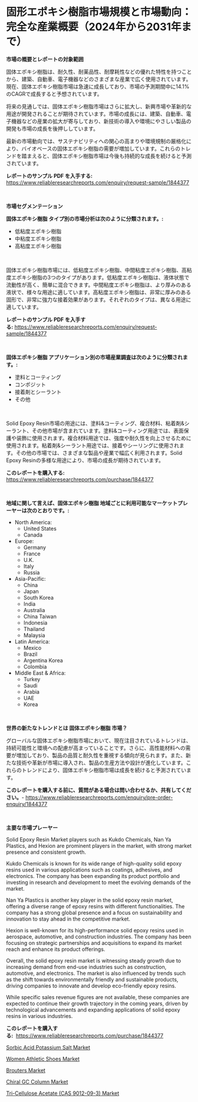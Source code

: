 <p><h1>固形エポキシ樹脂市場規模と市場動向：完全な産業概要（2024年から2031年まで）</h1></p><p><strong>市場の概要とレポートの対象範囲</strong></p>
<p><p>固体エポキシ樹脂は、耐久性、耐薬品性、耐摩耗性などの優れた特性を持つことから、建築、自動車、電子機器などのさまざまな産業で広く使用されています。現在、固体エポキシ樹脂市場は急速に成長しており、市場の予測期間中に14.1%のCAGRで成長すると予想されています。</p><p>将来の見通しでは、固体エポキシ樹脂市場はさらに拡大し、新興市場や革新的な用途が開発されることが期待されています。市場の成長には、建築、自動車、電子機器などの産業の拡大が寄与しており、新技術の導入や環境にやさしい製品の開発も市場の成長を後押ししています。</p><p>最新の市場動向では、サステナビリティへの関心の高まりや環境規制の厳格化により、バイオベースの固体エポキシ樹脂の需要が増加しています。これらのトレンドを踏まえると、固体エポキシ樹脂市場は今後も持続的な成長を続けると予測されています。</p></p>
<p><strong>レポートのサンプル PDF を入手する:</strong> <a href="https://www.reliableresearchreports.com/enquiry/request-sample/1844377">https://www.reliableresearchreports.com/enquiry/request-sample/1844377</a></p>
<p>&nbsp;</p>
<p><strong>市場セグメンテーション</strong></p>
<p><strong>固体エポキシ樹脂 タイプ別の市場分析は次のように分類されます。:</strong></p>
<p><ul><li>低粘度エポキシ樹脂</li><li>中粘度エポキシ樹脂</li><li>高粘度エポキシ樹脂</li></ul></p>
<p>&nbsp;</p>
<p><p>固体エポキシ樹脂市場には、低粘度エポキシ樹脂、中間粘度エポキシ樹脂、高粘度エポキシ樹脂の3つのタイプがあります。低粘度エポキシ樹脂は、液体状態で流動性が高く、簡単に混合できます。中間粘度エポキシ樹脂は、より厚みのある液状で、様々な用途に適しています。高粘度エポキシ樹脂は、非常に厚みのある固形で、非常に強力な接着効果があります。それぞれのタイプは、異なる用途に適しています。</p></p>
<p><strong>レポートのサンプル PDF を入手する:</strong>&nbsp;<a href="https://www.reliableresearchreports.com/enquiry/request-sample/1844377">https://www.reliableresearchreports.com/enquiry/request-sample/1844377</a></p>
<p>&nbsp;</p>
<p><strong> 固体エポキシ樹脂 アプリケーション別の市場産業調査は次のように分類されます。:</strong></p>
<p><ul><li>塗料とコーティング</li><li>コンポジット</li><li>接着剤とシーラント</li><li>その他</li></ul></p>
<p>&nbsp;</p>
<p><p>Solid Epoxy Resin市場の用途には、塗料&コーティング、複合材料、粘着剤&シーラント、その他市場が含まれています。塗料&コーティング用途では、表面保護や装飾に使用されます。複合材料用途では、強度や耐久性を向上させるために使用されます。粘着剤&シーラント用途では、接着やシーリングに使用されます。その他の市場では、さまざまな製品や産業で幅広く利用されます。Solid Epoxy Resinの多様な用途により、市場の成長が期待されています。</p></p>
<p><strong>このレポートを購入する:</strong>&nbsp; <a href="https://www.reliableresearchreports.com/purchase/1844377">https://www.reliableresearchreports.com/purchase/1844377</a></p>
<p>&nbsp;</p>
<p><strong>地域に関して言えば、固体エポキシ樹脂 地域ごとに利用可能なマーケットプレーヤーは次のとおりです。:</strong></p>
<p><ul>
    <li>
        North America:
        <ul>
            <li>United States</li>
            <li>Canada</li>
        </ul>
    </li>
    <li>
        Europe:
        <ul>
            <li>Germany</li>
            <li>France</li>
            <li>U.K.</li>
            <li>Italy</li>
            <li>Russia</li>
        </ul>
    </li>
    <li>
        Asia-Pacific:
        <ul>
            <li>China</li>
            <li>Japan</li>
            <li>South Korea</li>
            <li>India</li>
            <li>Australia</li>
            <li>China Taiwan</li>
            <li>Indonesia</li>
            <li>Thailand</li>
            <li>Malaysia</li>
        </ul>
    </li>
    <li>
        Latin America:
        <ul>
            <li>Mexico</li>
            <li>Brazil</li>
            <li>Argentina Korea</li>
            <li>Colombia</li>
        </ul>
    </li>
    <li>
        Middle East & Africa:
        <ul>
            <li>Turkey</li>
            <li>Saudi</li>
            <li>Arabia</li>
            <li>UAE</li>
            <li>Korea</li>
        </ul>
    </li>
    </ul></p>
<p>&nbsp;</p>
<p><strong>世界の新たなトレンドとは 固体エポキシ樹脂 市場？</strong></p>
<p><p>グローバルな固体エポキシ樹脂市場において、現在注目されているトレンドは、持続可能性と環境への配慮が高まっていることです。さらに、高性能材料への需要が増加しており、製品の品質と耐久性を重視する傾向が見られます。また、新たな技術や革新が市場に導入され、製品の生産方法や設計が進化しています。これらのトレンドにより、固体エポキシ樹脂市場は成長を続けると予測されています。</p></p>
<p><strong>このレポートを購入する前に、質問がある場合は問い合わせるか、共有してください。</strong>- <a href="https://www.reliableresearchreports.com/enquiry/pre-order-enquiry/1844377">https://www.reliableresearchreports.com/enquiry/pre-order-enquiry/1844377</a></p>
<p>&nbsp;</p>
<p><strong>主要な市場プレーヤー</strong></p>
<p><p>Solid Epoxy Resin Market players such as Kukdo Chemicals, Nan Ya Plastics, and Hexion are prominent players in the market, with strong market presence and consistent growth.</p><p>Kukdo Chemicals is known for its wide range of high-quality solid epoxy resins used in various applications such as coatings, adhesives, and electronics. The company has been expanding its product portfolio and investing in research and development to meet the evolving demands of the market.</p><p>Nan Ya Plastics is another key player in the solid epoxy resin market, offering a diverse range of epoxy resins with different functionalities. The company has a strong global presence and a focus on sustainability and innovation to stay ahead in the competitive market.</p><p>Hexion is well-known for its high-performance solid epoxy resins used in aerospace, automotive, and construction industries. The company has been focusing on strategic partnerships and acquisitions to expand its market reach and enhance its product offerings.</p><p>Overall, the solid epoxy resin market is witnessing steady growth due to increasing demand from end-use industries such as construction, automotive, and electronics. The market is also influenced by trends such as the shift towards environmentally friendly and sustainable products, driving companies to innovate and develop eco-friendly epoxy resins.</p><p>While specific sales revenue figures are not available, these companies are expected to continue their growth trajectory in the coming years, driven by technological advancements and expanding applications of solid epoxy resins in various industries.</p></p>
<p><strong>このレポートを購入する:</strong>&nbsp;&nbsp;<a href="https://www.reliableresearchreports.com/purchase/1844377">https://www.reliableresearchreports.com/purchase/1844377</a></p>
<p><p><a href="https://eight-handstand-8fb.notion.site/Sorbic-Acid-Potassium-Salt-Market-Challenges-Opportunities-and-Growth-Drivers-and-Major-Market-Pl-165b3b78abab436b8a5f6b134fbc6ec6">Sorbic Acid Potassium Salt Market</a></p><p><a href="https://view.publitas.com/reportprime-1/women-athletic-shoes-market-growth-market-trends-covid-19-impact-and-forecasts-for-period-from-2024-2031/">Women Athletic Shoes Market</a></p><p><a href="https://view.publitas.com/reportprime-1/brouters-market-size-and-examines-its-market-scope-with-a-primary-focus-on-growth-opportunities-and-forecasted-trends-spanning-from-2024-to-2031/">Brouters Market</a></p><p><a href="https://skillful-vermicelli-b89.notion.site/Chiral-GC-Column-Market-Offers-Provide-Insightful-Data-for-the-Time-Period-from-2024-to-2031-and-als-b01904fd8b7e4abbbbfa2de44c59db80">Chiral GC Column Market</a></p><p><a href="https://simplistic-meeting-7ee.notion.site/Tri-Cellulose-Acetate-CAS-9012-09-3-Market-Size-Growth-Outlook-from-2024-to-2031-projecting-at-M-23187ba5eeb943719725c04efab11f62">Tri-Cellulose Acetate (CAS 9012-09-3) Market</a></p></p>